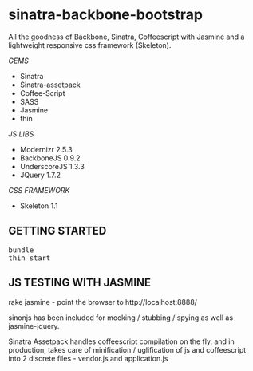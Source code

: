 sinatra-backbone-bootstrap
==========================
All the goodness of Backbone, Sinatra, Coffeescript with Jasmine and a lightweight responsive css framework (Skeleton).

_GEMS_
 - Sinatra
 - Sinatra-assetpack
 - Coffee-Script
 - SASS
 - Jasmine
 - thin

_JS LIBS_
 - Modernizr 2.5.3
 - BackboneJS 0.9.2
 - UnderscoreJS 1.3.3
 - JQuery 1.7.2

_CSS FRAMEWORK_
 - Skeleton 1.1

GETTING STARTED
-------------------
<pre>
bundle
thin start
</pre>

JS TESTING WITH JASMINE
------------------------

rake jasmine - point the browser to http://localhost:8888/

sinonjs has been included for mocking / stubbing / spying as well as jasmine-jquery.

Sinatra Assetpack handles coffeescript compilation on the fly, and in production, takes care of minification / uglification of js and coffeescript into 2 discrete files - vendor.js and application.js

